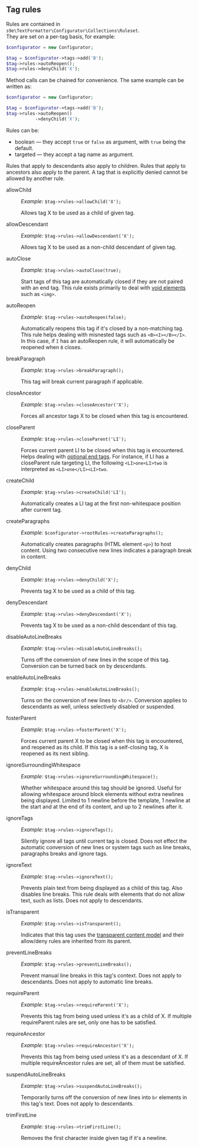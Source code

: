 <h2>Tag rules</h2>

Rules are contained in <code>s9e\TextFormatter\Configurator\Collections\Ruleset</code>.  
They are set on a per-tag basis, for example:

```php
$configurator = new Configurator;

$tag = $configurator->tags->add('B');
$tag->rules->autoReopen();
$tag->rules->denyChild('X');
```

Method calls can be chained for convenience. The same example can be written as:

```php
$configurator = new Configurator;

$tag = $configurator->tags->add('B');
$tag->rules->autoReopen()
           ->denyChild('X');
```

Rules can be:

 * boolean — they accept <code>true</code> or <code>false</code> as argument, with <code>true</code> being the default.
 * targeted — they accept a tag name as argument.

Rules that apply to descendants also apply to children. Rules that apply to ancestors also apply to the parent. A tag that is explicitly denied cannot be allowed by another rule.

<dl>

<dt>allowChild</dt>
<dd>
	<p><i>Example:</i> <code>$tag->rules->allowChild('X');</code></p>
	<p>Allows tag X to be used as a child of given tag.</p>
</dd>

<dt>allowDescendant</dt>
<dd>
	<p><i>Example:</i> <code>$tag->rules->allowDescendant('X');</code></p>
	<p>Allows tag X to be used as a non-child descendant of given tag.</p>
</dd>

<dt>autoClose</dt>
<dd>
	<p><i>Example:</i> <code>$tag->rules->autoClose(true);</code></p>
	<p>Start tags of this tag are automatically closed if they are not paired with an end tag. This rule exists primarily to deal with <a href="https://www.w3.org/html/wg/drafts/html/master/single-page.html#void-elements">void elements</a> such as <code>&lt;img&gt;</code>.</p>
</dd>

<dt>autoReopen</dt>
<dd>
	<p><i>Example:</i> <code>$tag->rules->autoReopen(false);</code></p>
	<p>Automatically reopens this tag if it's closed by a non-matching tag. This rule helps dealing with misnested tags such as <code>&lt;B&gt;&lt;I&gt;&lt;/B&gt;&lt;/I&gt;</code>. In this case, if <code>I</code> has an autoReopen rule, it will automatically be reopened when <code>B</code> closes.</p>
</dd>

<dt>breakParagraph</dt>
<dd>
	<p><i>Example:</i> <code>$tag->rules->breakParagraph();</code></p>
	<p>This tag will break current paragraph if applicable.</p>
</dd>

<dt>closeAncestor</dt>
<dd>
	<p><i>Example:</i> <code>$tag->rules->closeAncestor('X');</code></p>
	<p>Forces all ancestor tags X to be closed when this tag is encountered.</p>
</dd>

<dt>closeParent</dt>
<dd>
	<p><i>Example:</i> <code>$tag->rules->closeParent('LI');</code></p>
	<p>Forces current parent LI to be closed when this tag is encountered. Helps dealing with <a href="https://www.w3.org/html/wg/drafts/html/master/single-page.html#optional-tags">optional end tags</a>. For instance, if LI has a closeParent rule targeting LI, the following <code>&lt;LI&gt;one&lt;LI&gt;two</code> is interpreted as <code>&lt;LI&gt;one&lt;/LI&gt;&lt;LI&gt;two</code>.</p>
</dd>

<dt>createChild</dt>
<dd>
	<p><i>Example:</i> <code>$tag->rules->createChild('LI');</code></p>
	<p>Automatically creates a LI tag at the first non-whitespace position after current tag.</p>
</dd>

<dt>createParagraphs</dt>
<dd>
	<p><i>Example:</i> <code>$configurator->rootRules->createParagraphs();</code></p>
	<p>Automatically creates paragraphs (HTML element <code>&lt;p&gt;</code>) to host content. Using two consecutive new lines indicates a paragraph break in content.</p>
</dd>

<dt>denyChild</dt>
<dd>
	<p><i>Example:</i> <code>$tag->rules->denyChild('X');</code></p>
	<p>Prevents tag X to be used as a child of this tag.</p>
</dd>

<dt>denyDescendant</dt>
<dd>
	<p><i>Example:</i> <code>$tag->rules->denyDescendant('X');</code></p>
	<p>Prevents tag X to be used as a non-child descendant of this tag.</p>
</dd>

<dt>disableAutoLineBreaks</dt>
<dd>
	<p><i>Example:</i> <code>$tag->rules->disableAutoLineBreaks();</code></p>
	<p>Turns off the conversion of new lines in the scope of this tag. Conversion can be turned back on by descendants.</p>
</dd>

<dt>enableAutoLineBreaks</dt>
<dd>
	<p><i>Example:</i> <code>$tag->rules->enableAutoLineBreaks();</code></p>
	<p>Turns on the conversion of new lines to <code>&lt;br/&gt;</code>. Conversion applies to descendants as well, unless selectively disabled or suspended.</p>
</dd>

<dt>fosterParent</dt>
<dd>
	<p><i>Example:</i> <code>$tag->rules->fosterParent('X');</code></p>
	<p>Forces current parent X to be closed when this tag is encountered, and reopened as its child. If this tag is a self-closing tag, X is reopened as its next sibling.</p>
</dd>

<dt>ignoreSurroundingWhitespace</dt>
<dd>
	<p><i>Example:</i> <code>$tag->rules->ignoreSurroundingWhitespace();</code></p>
	<p>Whether whitespace around this tag should be ignored. Useful for allowing whitespace around block elements without extra newlines being displayed. Limited to 1 newline before the template, 1 newline at the start and at the end of its content, and up to 2 newlines after it.</p>
</dd>

<dt>ignoreTags</dt>
<dd>
	<p><i>Example:</i> <code>$tag->rules->ignoreTags();</code></p>
	<p>Silently ignore all tags until current tag is closed. Does not effect the automatic conversion of new lines or system tags such as line breaks, paragraphs breaks and ignore tags.</p>
</dd>

<dt>ignoreText</dt>
<dd>
	<p><i>Example:</i> <code>$tag->rules->ignoreText();</code></p>
	<p>Prevents plain text from being displayed as a child of this tag. Also disables line breaks. This rule deals with elements that do not allow text, such as lists. Does not apply to descendants.</p>
</dd>

<dt>isTransparent</dt>
<dd>
	<p><i>Example:</i> <code>$tag->rules->isTransparent();</code></p>
	<p>Indicates that this tag uses the <a href="https://www.w3.org/html/wg/drafts/html/master/single-page.html#transparent-content-models">transparent content model</a> and their allow/deny rules are inherited from its parent.</p>
</dd>

<dt>preventLineBreaks</dt>
<dd>
	<p><i>Example:</i> <code>$tag->rules->preventLineBreaks();</code></p>
	<p>Prevent manual line breaks in this tag's context. Does not apply to descendants. Does not apply to automatic line breaks.</p>
</dd>

<dt>requireParent</dt>
<dd>
	<p><i>Example:</i> <code>$tag->rules->requireParent('X');</code></p>
	<p>Prevents this tag from being used unless it's as a child of X. If multiple requireParent rules are set, only one has to be satisfied.</p>
</dd>

<dt>requireAncestor</dt>
<dd>
	<p><i>Example:</i> <code>$tag->rules->requireAncestor('X');</code></p>
	<p>Prevents this tag from being used unless it's as a descendant of X. If multiple requireAncestor rules are set, all of them must be satisfied.</p>
</dd>

<dt>suspendAutoLineBreaks</dt>
<dd>
	<p><i>Example:</i> <code>$tag->rules->suspendAutoLineBreaks();</code></p>
	<p>Temporarily turns off the conversion of new lines into <code>br</code> elements in this tag's text. Does not apply to descendants.</p>
</dd>

<dt>trimFirstLine</dt>
<dd>
	<p><i>Example:</i> <code>$tag->rules->trimFirstLine();</code></p>
	<p>Removes the first character inside given tag if it's a newline.</p>
</dd>

</dl>